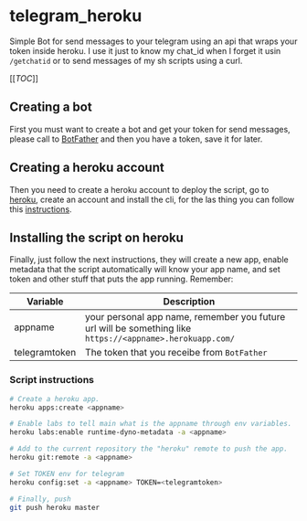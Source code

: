 # telegram_heroku

Simple Bot for send messages to your telegram using an api that wraps your token inside heroku.
I use it just to know my chat_id when I forget it usin `/getchatid` or to send messages of my sh scripts using a curl.

[[_TOC_]]

## Creating a bot
First you must want to create a bot and get your token for send messages, please call to [BotFather](https://telegram.me/BotFather) and then you have a token, save it for later.

## Creating a heroku account
Then you need to create a heroku account to deploy the script, go to [heroku](https://id.heroku.com/login), create an account and install the cli, for the las thing you can follow this [instructions](https://devcenter.heroku.com/articles/heroku-cli).

## Installing the script on heroku
Finally, just follow the next instructions, they will create a new app, enable metadata that the script automatically will know your app name, and set token and other stuff that puts the app running. Remember:

| Variable      | Description                                                                                               |
| ---           | ---                                                                                                       |
| appname       | your personal app name, remember you future url will be something like `https://<appname>.herokuapp.com/` |
| telegramtoken | The token that you receibe from `BotFather`                                                               |

### Script instructions

```bash
# Create a heroku app.
heroku apps:create <appname>

# Enable labs to tell main what is the appname through env variables.
heroku labs:enable runtime-dyno-metadata -a <appname>

# Add to the current repository the "heroku" remote to push the app.
heroku git:remote -a <appname>

# Set TOKEN env for telegram
heroku config:set -a <appname> TOKEN=<telegramtoken>

# Finally, push
git push heroku master
```
